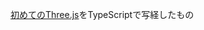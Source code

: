 [初めてのThree.js](https://www.amazon.co.jp/dp/4873117704/ref=cm_sw_r_tw_dp_U_x_q4DLEbVQMXFX)をTypeScriptで写経したもの